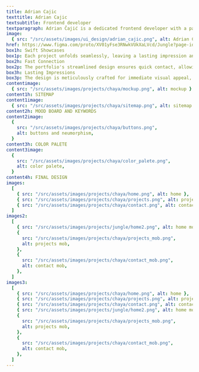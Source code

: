 ```yaml
---
title: Adrian Cajic
texttitle: Adrian Cajic
textsubtitle: Frontend developer
textparagraph: Adrian Čajić is a dedicated frontend developer with a passion for crafting seamless and visually appealing web experiences. I had the honor of curating an impressive online portfolio that showcases his expertise and innovation in the world of web development. Through careful design and attention to detail, the portfolio reflects Adrian's commitment to delivering top-notch frontend solutions.
image:
  { src: "/src/assets/images/ui_design/adrian_cajic.png", alt: Adrian Cajic }
href: https://www.figma.com/proto/XV01yFse3RNwkVUkXaLVcd/Jungle?page-id=0%3A1&type=designode-id=2-4&viewport=464%2C438%2C0.31&scaling=min-zoom&starting-point-node-id=2%3A4"
box1h: Swift Showcases
box1p: Each project unfolds seamlessly, leaving a lasting impression and showcasing his talent from the very first click.
box2h: Fast Connection
box2p: The portfolio's streamlined design ensures quick contact, allowing you to explore his frontend masterpieces without waiting.
box3h: Lasting Impressions
box3p: The design is meticulously crafted for immediate visual appeal, ensuring that every visitor is captivated from the very first glance.
contentimage:
  { src: "/src/assets/images/projects/chaya/mockup.png", alt: mockup }
content1h: SITEMAP
content1image:
  { src: "/src/assets/images/projects/chaya/sitemap.png", alt: sitemap }
content2h: MOOD BOARD AND KEYWORDS
content2image:
  {
    src: "/src/assets/images/projects/chaya/buttons.png",
    alt: buttons and neumorphism,
  }
content3h: COLOR PALETE
content3image:
  {
    src: "/src/assets/images/projects/chaya/color_palete.png",
    alt: color palete,
  }
content4h: FINAL DESIGN
images:
  [
    { src: "/src/assets/images/projects/chaya/home.png", alt: home },
    { src: "/src/assets/images/projects/chaya/projects.png", alt: projects },
    { src: "/src/assets/images/projects/chaya/contact.png", alt: contact },
  ]
images2:
  [
    { src: "/src/assets/images/projects/jungle/home2.png", alt: home mob },
    {
      src: "/src/assets/images/projects/chaya/projects_mob.png",
      alt: projects mob,
    },
    {
      src: "/src/assets/images/projects/chaya/contact_mob.png",
      alt: contact mob,
    },
  ]
images3:
  [
    { src: "/src/assets/images/projects/chaya/home.png", alt: home },
    { src: "/src/assets/images/projects/chaya/projects.png", alt: projects },
    { src: "/src/assets/images/projects/chaya/contact.png", alt: contact },
    { src: "/src/assets/images/projects/jungle/home2.png", alt: home mob },
    {
      src: "/src/assets/images/projects/chaya/projects_mob.png",
      alt: projects mob,
    },
    {
      src: "/src/assets/images/projects/chaya/contact_mob.png",
      alt: contact mob,
    },
  ]
---
```


